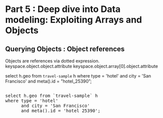# Part 5 : Deep dive into Data modeling: Exploiting Arrays and Objects

## Querying Objects : Object references

Objects are references via dotted expression.
keyspace.object.object.attribute
keyspace.object.array[0].object.attribute

select h.geo from `travel-sample` h 
where type = 'hotel' 
      and city = 'San Francisco' 
      and meta().id = "hotel_25390”;

<pre id="example"> 
select h.geo from `travel-sample` h 
where type = 'hotel' 
      and city = 'San Francisco' 
      and meta().id = 'hotel_25390';
</pre>

